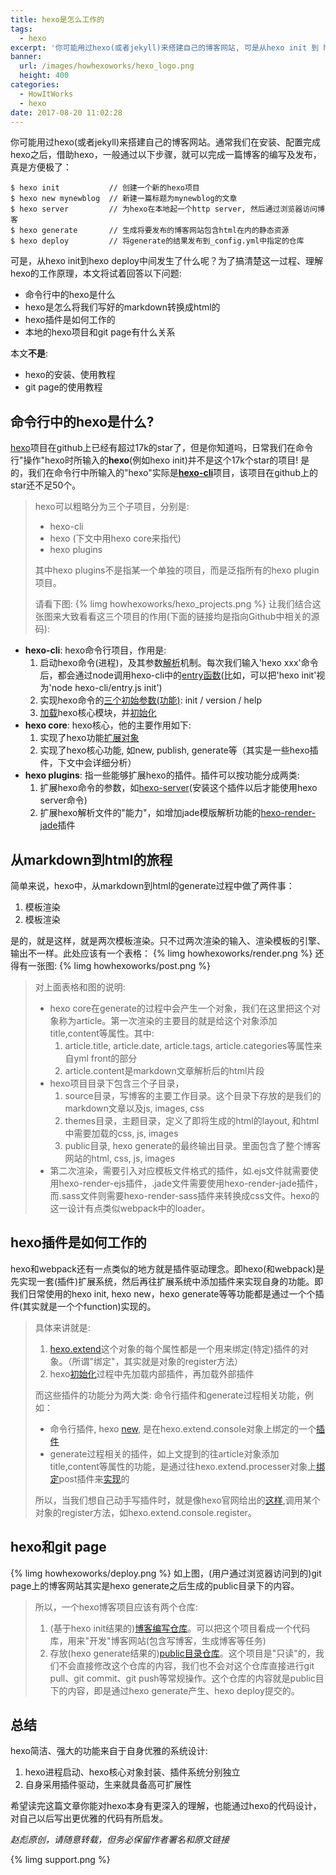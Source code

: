 ```yaml
---
title: hexo是怎么工作的
tags:
  - hexo
excerpt: '你可能用过hexo(或者jekyll)来搭建自己的博客网站, 可是从hexo init 到 hexo deploy之间发生了什么呢...'
banner:
  url: /images/howhexoworks/hexo_logo.png
  height: 400
categories:
  - HowItWorks
  - hexo
date: 2017-08-20 11:02:28
---
```

你可能用过hexo(或者jekyll)来搭建自己的博客网站。通常我们在安装、配置完成hexo之后，借助hexo，一般通过以下步骤，就可以完成一篇博客的编写及发布，真是方便极了：

```shell
$ hexo init           // 创建一个新的hexo项目
$ hexo new mynewblog  // 新建一篇标题为mynewblog的文章
$ hexo server         // 为hexo在本地起一个http server, 然后通过浏览器访问博客
$ hexo generate       // 生成将要发布的博客网站包含html在内的静态资源
$ hexo deploy         // 将generate的结果发布到_config.yml中指定的仓库
```
可是，从hexo init到hexo deploy中间发生了什么呢？为了搞清楚这一过程、理解hexo的工作原理，本文将试着回答以下问题:
- 命令行中的hexo是什么
- hexo是怎么将我们写好的markdown转换成html的
- hexo插件是如何工作的
- 本地的hexo项目和git page有什么关系

本文**不是**:
- hexo的安装、使用教程
- git page的使用教程

## 命令行中的hexo是什么?
[hexo](https://github.com/hexojs/hexo)项目在github上已经有超过17k的star了，但是你知道吗，日常我们在命令行"操作"hexo时所输入的**hexo**(例如hexo init)并不是这个17k个star的项目! 是的，我们在命令行中所输入的"hexo"实际是[**hexo-cli**](https://github.com/hexojs/hexo-cli/tree/master/lib)项目，该项目在github上的star还不足50个。

> hexo可以粗略分为三个子项目，分别是:
> - hexo-cli
> - hexo (下文中用hexo core来指代)
> - hexo plugins
>
> 其中hexo plugins不是指某一个单独的项目，而是泛指所有的hexo plugin项目。
>
> 请看下图:
> {% limg howhexoworks/hexo_projects.png  %}
让我们结合这张图来大致看看这三个项目的作用(下面的链接均是指向Github中相关的源码):
- **hexo-cli**: hexo命令行项目，作用是:
  1. 启动hexo命令(进程)，及其参数[解析](https://github.com/hexojs/hexo-cli/blob/5e0969ffa64dec427428a245ab2d65beaf23123b/lib/hexo.js#L49)机制。每次我们输入'hexo xxx'命令后，都会通过node调用hexo-cli中的[entry函数](https://github.com/hexojs/hexo-cli/blob/5e0969ffa64dec427428a245ab2d65beaf23123b/lib/hexo.js#L13)(比如，可以把'hexo init'视为'node hexo-cli/entry.js init')
  2. 实现hexo命令的[三个初始参数(功能)](https://github.com/hexojs/hexo-cli/tree/master/lib/console): init / version / help
  3. [加载](https://github.com/hexojs/hexo-cli/blob/5e0969ffa64dec427428a245ab2d65beaf23123b/lib/hexo.js#L85)hexo核心模块，并[初始化](https://github.com/hexojs/hexo-cli/blob/5e0969ffa64dec427428a245ab2d65beaf23123b/lib/hexo.js#L47)
- **hexo core**: hexo核心，他的主要作用如下:
  1. 实现了hexo功能[扩展对象](https://github.com/hexojs/hexo/blob/master/lib/hexo/index.js#L59)
  2. 实现了hexo核心功能, 如new, publish, generate等（其实是一些hexo插件，下文中会详细分析）
- **hexo plugins**: 指一些能够扩展hexo的插件。插件可以按功能分成两类:
  1. 扩展hexo命令的参数，如[hexo-server](https://github.com/hexojs/hexo-server)(安装这个插件以后才能使用hexo server命令)
  2. 扩展hexo解析文件的"能力"，如增加jade模版解析功能的[hexo-render-jade](https://github.com/hexojs/hexo-renderer-jade)插件

## 从markdown到html的旅程
简单来说，hexo中，从markdown到html的generate过程中做了两件事：
1. 模板渲染
2. 模板渲染

是的，就是这样，就是两次模板渲染。只不过两次渲染的输入、渲染模板的引擎、输出不一样。此处应该有一个表格：
{% limg howhexoworks/render.png  %}
还得有一张图:
{% limg howhexoworks/post.png %}
> 对上面表格和图的说明:
> - hexo core在generate的过程中会产生一个对象，我们在这里把这个对象称为article。第一次渲染的主要目的就是给这个对象添加title,content等属性。其中:
>   1. article.title, article.date, article.tags, article.categories等属性来自yml front的部分
>   2. article.content是markdown文章解析后的html片段
> - hexo项目目录下包含三个子目录，
>   1. source目录，写博客的主要工作目录。这个目录下存放的是我们的markdown文章以及js, images, css
>   2. themes目录，主题目录，定义了即将生成的html的layout, 和html中需要加载的css, js, images
>   3. public目录, hexo generate的最终输出目录。里面包含了整个博客网站的html, css, js, images
> - 第二次渲染，需要引入对应模板文件格式的插件，如.ejs文件就需要使用hexo-render-ejs插件，.jade文件需要使用hexo-render-jade插件，而.sass文件则需要hexo-render-sass插件来转换成css文件。hexo的这一设计有点类似webpack中的loader。

## hexo插件是如何工作的
hexo和webpack还有一点类似的地方就是插件驱动理念。即hexo(和webpack)是先实现一套(插件)扩展系统，然后再往扩展系统中添加插件来实现自身的功能。即我们日常使用的hexo init, hexo new，hexo generate等等功能都是通过一个个插件(其实就是一个个function)实现的。

> 具体来讲就是:
> 1. [hexo.extend](https://github.com/hexojs/hexo/blob/master/lib/hexo/index.js#L59)这个对象的每个属性都是一个用来绑定(特定)插件的对象。（所谓"绑定"，其实就是对象的register方法）
> 2. hexo[初始化](https://github.com/hexojs/hexo/blob/master/lib/hexo/index.js#L153)过程中先加载内部插件，再加载外部插件
>
> 而这些插件的功能分为两大类: 命令行插件和generate过程相关功能，例如：
> - 命令行插件, hexo [new](https://github.com/hexojs/hexo/blob/master/lib/plugins/console/index.js#L47), 是在hexo.extend.console对象上绑定的一个[插件](https://github.com/hexojs/hexo/blob/master/lib/plugins/console/new.js)
> - generate过程相关的插件，如上文提到的往article对象添加title,content等属性的功能，是通过往hexo.extend.processer对象上[绑定](https://github.com/hexojs/hexo/blob/master/lib/plugins/processor/index.js#L13)post插件来[实现](https://github.com/hexojs/hexo/blob/master/lib/plugins/processor/post.js#L52)的
>
> 所以，当我们想自己动手写插件时，就是像hexo官网给出的[这样](https://hexo.io/api/console.html),调用某个对象的register方法，如hexo.extend.console.register。

## hexo和git page
{% limg howhexoworks/deploy.png %}
如上图，(用户通过浏览器访问到的)git page上的博客网站其实是hexo generate之后生成的public目录下的内容。
> 所以，一个hexo博客项目应该有两个仓库:
> 1. (基于hexo init结果的)[博客编写仓库](https://github.com/buildAll/blogsrc)。可以把这个项目看成一个代码库，用来"开发"博客网站(包含写博客，生成博客等任务)
> 2. 存放(hexo generate结果的)[public目录仓库](https://github.com/buildAll/buildall.github.io)。这个项目是"只读"的，我们不会直接修改这个仓库的内容，我们也不会对这个仓库直接进行git pull、git commit、git push等常规操作。这个仓库的内容就是public目下的内容，即是通过hexo generate产生、hexo deploy提交的。

## 总结
hexo简洁、强大的功能来自于自身优雅的系统设计:
1. hexo进程启动、hexo核心对象封装、插件系统分别独立
2. 自身采用插件驱动，生来就具备高可扩展性

希望读完这篇文章你能对hexo本身有更深入的理解，也能通过hexo的代码设计，对自己以后写出更优雅的代码有所启发。

_赵彪原创，请随意转载，但务必保留作者署名和原文链接_

{% limg support.png %}

<script>
console.log('hello, how are you?')
</script>
